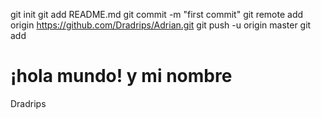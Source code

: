 git init
git add README.md
git commit -m "first commit"
git remote add origin https://github.com/Dradrips/Adrian.git
git push -u origin master
git add
# ¡hola mundo! y mi nombre
Dradrips
